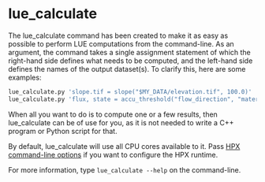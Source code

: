 # lue_calculate

The lue_calculate command has been created to make it as easy as possible to perform LUE computations from the
command-line. As an argument, the command takes a single assignment statement of which the right-hand side
defines what needs to be computed, and the left-hand side defines the names of the output dataset(s). To
clarify this, here are some examples:

```bash
lue_calculate.py 'slope.tif = slope("$MY_DATA/elevation.tif", 100.0)'
lue_calculate.py 'flux, state = accu_threshold("flow_direction", "material", "threshold")'
```

When all you want to do is to compute one or a few results, then lue_calculate can be of use for you, as it is
not needed to write a C++ program or Python script for that.

By default, lue_calculate will use all CPU cores available to it. Pass [HPX command-line
options](https://hpx-docs.stellar-group.org/latest/html/manual/launching_and_configuring_hpx_applications.html#hpx-command-line-options)
if you want to configure the HPX runtime.

For more information, type `lue_calculate --help` on the command-line.
